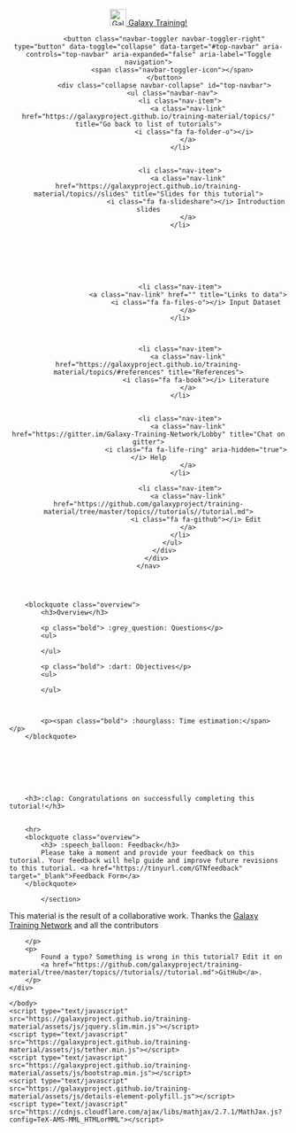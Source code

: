 <!doctype html>
<html lang="en">
    <head>
        <meta charset="utf-8">
        <meta http-equiv="x-ua-compatible" content="ie=edge">
        <meta name="viewport" content="width=device-width, initial-scale=1, shrink-to-fit=no">
        <title>Galaxy Training!</title>
        <link rel="stylesheet" href="https://galaxyproject.github.io/training-material/assets/css/bootstrap.min.css">
        <link rel="stylesheet" href="https://galaxyproject.github.io/training-material/assets/css/main.css">
        <link rel="stylesheet" href="https://galaxyproject.github.io/training-material/assets/css/font-awesome.css">
        <link rel="stylesheet" href="https://galaxyproject.github.io/training-material/assets/css/syntax_highlighting.css">
    </head>
    <body>
        


<header>
    <nav class="navbar navbar-toggleable-md navbar-inverse">
        <div class="container">
            <a class="navbar-brand" href="https://galaxyproject.github.io/training-material/">
                <img src="https://galaxyproject.github.io/training-material/assets/images/GTN-60px.png" height="30" alt="Galaxy Training Network logo">
                Galaxy Training!
            </a>

            <button class="navbar-toggler navbar-toggler-right" type="button" data-toggle="collapse" data-target="#top-navbar" aria-controls="top-navbar" aria-expanded="false" aria-label="Toggle navigation">
                <span class="navbar-toggler-icon"></span>
            </button>
            <div class="collapse navbar-collapse" id="top-navbar">
                <ul class="navbar-nav">
                    <li class="nav-item">
                        <a class="nav-link" href="https://galaxyproject.github.io/training-material/topics/" title="Go back to list of tutorials">
                            <i class="fa fa-folder-o"></i> 
                        </a>
                    </li>

                    
                    <li class="nav-item">
                        <a class="nav-link" href="https://galaxyproject.github.io/training-material/topics//slides" title="Slides for this tutorial">
                            <i class="fa fa-slideshare"></i> Introduction slides
                        </a>
                    </li>
                    

                    

                    

                    
                    <li class="nav-item">
                        <a class="nav-link" href="" title="Links to data">
                            <i class="fa fa-files-o"></i> Input Dataset
                        </a>
                    </li>
                    

                    
                    <li class="nav-item">
                        <a class="nav-link" href="https://galaxyproject.github.io/training-material/topics/#references" title="References">
                            <i class="fa fa-book"></i> Literature
                        </a>
                    </li>
                    

                    <li class="nav-item">
                        <a class="nav-link" href="https://gitter.im/Galaxy-Training-Network/Lobby" title="Chat on gitter">
                            <i class="fa fa-life-ring" aria-hidden="true"></i> Help
                        </a>
                    </li>

                    <li class="nav-item">
                        <a class="nav-link" href="https://github.com/galaxyproject/training-material/tree/master/topics//tutorials//tutorial.md">
                            <i class="fa fa-github"></i> Edit
                        </a>
                    </li>
                </ul>
            </div>
        </div>
    </nav>
</header>

<div class="container main-content">
    <section class="tutorial">
        <h1></h1>

        <blockquote class="overview">
            <h3>Overview</h3>

            <p class="bold"> :grey_question: Questions</p>
            <ul>
            
            </ul>

            <p class="bold"> :dart: Objectives</p>
            <ul>
            
            </ul>

            

            <p><span class="bold"> :hourglass: Time estimation:</span> </p>
        </blockquote>

        

        

        

        <h3>:clap: Congratulations on successfully completing this tutorial!</h3>


        <hr>
        <blockquote class="overview">
            <h3> :speech_balloon: Feedback</h3>
            Please take a moment and provide your feedback on this tutorial. Your feedback will help guide and improve future revisions to this tutorial. <a href="https://tinyurl.com/GTNfeedback" target="_blank">Feedback Form</a>
        </blockquote>

            </section>
</div>

<footer>
    <div class="container">
        <p>
            This material is the result of a collaborative work. Thanks the
            <a href="https://wiki.galaxyproject.org/Teach/GTN">Galaxy Training Network</a>
            and all the contributors
            
        </p>
        <p>
            Found a typo? Something is wrong in this tutorial? Edit it on
            <a href="https://github.com/galaxyproject/training-material/tree/master/topics//tutorials//tutorial.md">GitHub</a>.
        </p>
    </div>
</footer>

    </body>
    <script type="text/javascript" src="https://galaxyproject.github.io/training-material/assets/js/jquery.slim.min.js"></script>
    <script type="text/javascript" src="https://galaxyproject.github.io/training-material/assets/js/tether.min.js"></script>
    <script type="text/javascript" src="https://galaxyproject.github.io/training-material/assets/js/bootstrap.min.js"></script>
    <script type="text/javascript" src="https://galaxyproject.github.io/training-material/assets/js/details-element-polyfill.js"></script>
    <script type="text/javascript" src="https://cdnjs.cloudflare.com/ajax/libs/mathjax/2.7.1/MathJax.js?config=TeX-AMS-MML_HTMLorMML"></script>
</html>
